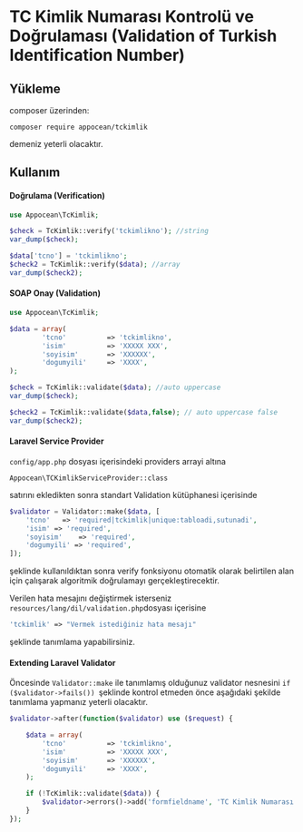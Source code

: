 # TC Kimlik Numarası Kontrolü ve Doğrulaması (Validation of Turkish Identification Number) 

## Yükleme
composer üzerinden:
```
composer require appocean/tckimlik
````
demeniz yeterli olacaktır.

## Kullanım

#### Doğrulama (Verification)

```php
use Appocean\TcKimlik;

$check = TcKimlik::verify('tckimlikno'); //string
var_dump($check);

$data['tcno'] = 'tckimlikno'; 
$check2 = TcKimlik::verify($data); //array
var_dump($check2);
```

#### SOAP Onay (Validation)

```php
use Appocean\TcKimlik;

$data = array(
		'tcno'          => 'tckimlikno',
		'isim'          => 'XXXXX XXX',
		'soyisim'       => 'XXXXXX',
		'dogumyili'     => 'XXXX',
);

$check = TcKimlik::validate($data); //auto uppercase
var_dump($check);

$check2 = TcKimlik::validate($data,false); // auto uppercase false
var_dump($check2);
```

#### Laravel Service Provider

`config/app.php` dosyası içerisindeki providers arrayi altına

```
Appocean\TCKimlikServiceProvider::class
```

satırını ekledikten sonra standart Validation kütüphanesi içerisinde

```php
$validator = Validator::make($data, [
	'tcno' 	 => 'required|tckimlik|unique:tabloadi,sutunadi',
	'isim' => 'required',
	'soyisim' 	 => 'required',
	'dogumyili' => 'required',
]);
```
şeklinde kullanıldıktan sonra verify fonksiyonu otomatik olarak belirtilen alan için çalışarak algoritmik doğrulamayı gerçekleştirecektir.

Verilen hata mesajını değiştirmek isterseniz `resources/lang/dil/validation.php`dosyası içerisine

```php
'tckimlik' => "Vermek istediğiniz hata mesajı"
```

şeklinde tanımlama yapabilirsiniz.


#### Extending Laravel Validator

Öncesinde `Validator::make` ile tanımlamış olduğunuz validator nesnesini `if ($validator->fails()) `şeklinde kontrol etmeden önce aşağıdaki şekilde tanımlama yapmanız yeterli olacaktır.

```php
$validator->after(function($validator) use ($request) {

	$data = array(
		'tcno'          => 'tckimlikno',
		'isim'          => 'XXXXX XXX',
		'soyisim'       => 'XXXXXX',
		'dogumyili'     => 'XXXX',
	);

    if (!TcKimlik::validate($data)) {
        $validator->errors()->add('formfieldname', 'TC Kimlik Numarası vermiş olduğunuz kimlik bilgilerinizle eşleşmiyor');
    }
});
```
